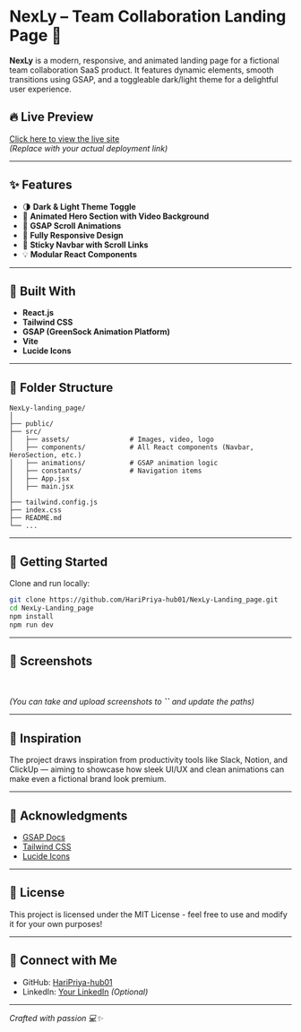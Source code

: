 # NexLy – Team Collaboration Landing Page 🚀

**NexLy** is a modern, responsive, and animated landing page for a fictional team collaboration SaaS product. It features dynamic elements, smooth transitions using GSAP, and a toggleable dark/light theme for a delightful user experience.

## 🔥 Live Preview

[Click here to view the live site](https://your-live-link.vercel.app)\
*(Replace with your actual deployment link)*

---

## ✨ Features

- 🌗 **Dark & Light Theme Toggle**
- 🎥 **Animated Hero Section with Video Background**
- 🧠 **GSAP Scroll Animations**
- 📱 **Fully Responsive Design**
- 📌 **Sticky Navbar with Scroll Links**
- 💡 **Modular React Components**

---

## 📝 Built With

- **React.js**
- **Tailwind CSS**
- **GSAP (GreenSock Animation Platform)**
- **Vite**
- **Lucide Icons**

---

## 📁 Folder Structure

```
NexLy-landing_page/
│
├── public/
├── src/
│   ├── assets/               # Images, video, logo
│   ├── components/           # All React components (Navbar, HeroSection, etc.)
│   ├── animations/           # GSAP animation logic
│   ├── constants/            # Navigation items
│   ├── App.jsx
│   ├── main.jsx
│
├── tailwind.config.js
├── index.css
├── README.md
└── ...
```

---

## 🚀 Getting Started

Clone and run locally:

```bash
git clone https://github.com/HariPriya-hub01/NexLy-Landing_page.git
cd NexLy-Landing_page
npm install
npm run dev
```

---

## 📸 Screenshots

\
\
*(You can take and upload screenshots to **``** and update the paths)*

---

## 🧠 Inspiration

The project draws inspiration from productivity tools like Slack, Notion, and ClickUp — aiming to showcase how sleek UI/UX and clean animations can make even a fictional brand look premium.

---

## 🙌 Acknowledgments

- [GSAP Docs](https://greensock.com/docs/)
- [Tailwind CSS](https://tailwindcss.com/)
- [Lucide Icons](https://lucide.dev/)

---

## 📝 License

This project is licensed under the MIT License - feel free to use and modify it for your own purposes!

---

## 🤝 Connect with Me

- GitHub: [HariPriya-hub01](https://github.com/HariPriya-hub01)
- LinkedIn: [Your LinkedIn](https://linkedin.com/in/your-profile) *(Optional)*

---

*Crafted with passion 💻✨*
